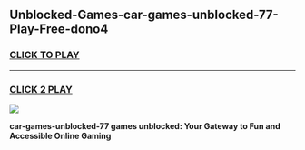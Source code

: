 
## Unblocked-Games-car-games-unblocked-77-Play-Free-dono4
<h3>
<a href="https://premium76.site?title=car-games-unblocked-77&ref=09A">CLICK TO PLAY</a></h3>
<hr>

<h3>
<a href="https://premium76.site?title=car-games-unblocked-77&ref=09A">CLICK 2 PLAY</a>
  
</h3>

<a href="https://premium76.site?title=car-games-unblocked-77&ref=09A"><img src="https://clearcache.store/games.png"></a>


**car-games-unblocked-77 games unblocked: Your Gateway to Fun and Accessible Online Gaming**
